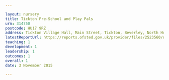 ```yaml
---

layout: nursery
title: Tickton Pre-School and Play Pals
urn: 314750
postcode: HU17 9RZ
address: Tickton Village Hall, Main Street, Tickton, Beverley, North Humberside, HU17 9RZ
latestReportUrl: https://reports.ofsted.gov.uk/provider/files/2523560/urn/314750.pdf
teaching: 1
development: 1
leadership: 1
outcomes: 1
overall: 1
date: 3 November 2015

---
```

